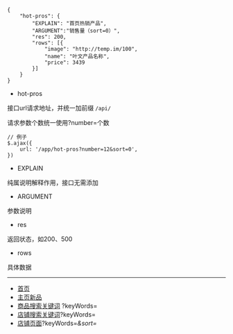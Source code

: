 ```
{
    "hot-pros": {
        "EXPLAIN": "首页热销产品",
        "ARGUMENT":"销售量（sort=0）",
        "res": 200,
        "rows": [{
            "image": "http://temp.im/100",
            "name": "叶文产品名称",
            "price": 3439
        }]
    }
}
```

- hot-pros

接口url请求地址，并统一加前缀 `/api/`

请求参数个数统一使用?number=个数

```
// 例子
$.ajax({
    url: '/app/hot-pros?number=12&sort=0',
})
```

- EXPLAIN

纯属说明解释作用，接口无需添加

- ARGUMENT

参数说明

- res

返回状态，如200、500

- rows

具体数据

***

- [首页](http://10.1.6.80:8088/hczd-club/api/shopping/index.htm)
- [主页新品](http://10.1.6.80:8088/hczd-club/api/shopping/new_products.htm)
- [商品搜索关键词](http://10.1.6.80:8088/hczd-club/api/shopping/productKeySearch.htm) ?keyWords=
- [店铺搜索关键词](http://10.1.6.80:8088/hczd-club/api/shopping/storeKeySearch.htm)?keyWords=
- [店铺页面](http://10.1.6.80:8088/hczd-club/api/shopping/storeList.htm)?keyWords=*&sort=*
